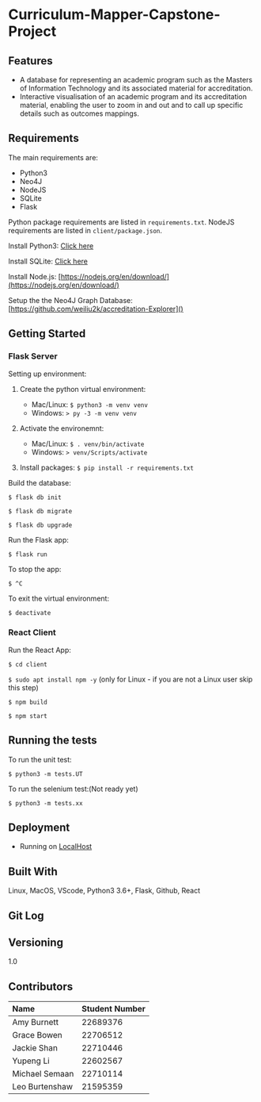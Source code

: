 # Curriculum-Mapper-Capstone-Project

## Features

- A database for representing an academic program such as the Masters of Information Technology and its associated material for accreditation.
- Interactive visualisation of an academic program and its accreditation material, enabling the user to zoom in and out and to call up specific details such as outcomes mappings.

## Requirements

The main requirements are:

- Python3
- Neo4J
- NodeJS
- SQLite
- Flask

Python package requirements are listed in `requirements.txt`. NodeJS requirements are listed in `client/package.json`.

Install Python3: [Click here](https://realpython.com/installing-python/)

Install SQLite: [Click here](https://www.servermania.com/kb/articles/install-sqlite/ "sqlite")

Install Node.js: [https://nodejs.org/en/download/](https://nodejs.org/en/download/)

Setup the the Neo4J Graph Database: [https://github.com/weiliu2k/accreditation-Explorer]()

## Getting Started

### Flask Server

Setting up environment:

1. Create the python virtual environment:

   * Mac/Linux: `$ python3 -m venv venv`
   * Windows: `> py -3 -m venv venv`
2. Activate the environemnt:

   * Mac/Linux: `$ . venv/bin/activate`
   * Windows: `> venv/Scripts/activate`
3. Install packages:
   `$ pip install -r requirements.txt `

Build the database:

`$ flask db init`

`$ flask db migrate`

`$ flask db upgrade`

 Run the Flask app:

`$ flask run`

To stop the app:

`$ ^C`

To exit the virtual environment:

`$ deactivate`

### React Client

Run the React App:

`$ cd client`

`$ sudo apt install npm -y` (only for Linux - if you are not a Linux user skip this step)

`$ npm build`

`$ npm start`

## Running the tests

To run the unit test:

`$ python3 -m tests.UT`

To run the selenium test:(Not ready yet)

`$ python3 -m tests.xx`

## Deployment

* Running on [LocalHost](https://en.wikipedia.org/wiki/Localhost#:~:text=In%20computer%20networking%2C%20localhost%20is,any%20local%20network%20interface%20hardware.)

## Built With

Linux, MacOS, VScode, Python3 3.6+, Flask, Github, React

## Git Log

## Versioning

1.0

## Contributors

| Name           | Student Number |
| :------------- | :------------- |
| Amy Burnett    | 22689376       |
| Grace Bowen    | 22706512       |
| Jackie Shan    | 22710446       |
| Yupeng Li     | 22602567       |
| Michael Semaan | 22710114       |
| Leo Burtenshaw | 21595359       |
